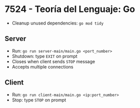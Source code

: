 # 7524 - Teoría del Lenguaje: Go

- Cleanup unused dependencies: `go mod tidy`

## Server

- Run: `go run server-main/main.go <port_number>`
- Shutdown: type `EXIT` on prompt
- Closes when client sends `STOP` message
- Accepts multiple connections

## Client

- Run: `go run client-main/main.go <ip:port_number>`
- Stop: type `STOP` on prompt
